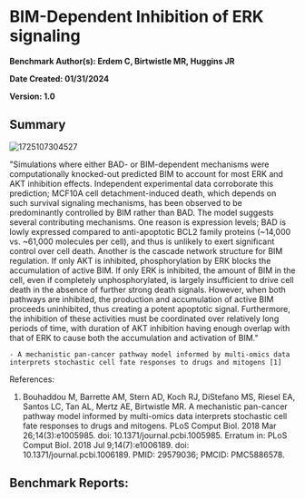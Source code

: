 # BIM-Dependent Inhibition of ERK signaling

**Benchmark Author(s): Erdem C, Birtwistle MR, Huggins JR**

**Date Created: 01/31/2024**

**Version: 1.0**

## Summary

![1725107304527](../benchmark_utils/visualization/curated-benchmark-visuals/BIM-dependent-ERK-inhibition.png)

"Simulations where either BAD- or BIM-dependent mechanisms were computationally knocked-out predicted BIM to account for most ERK and AKT inhibition effects. Independent experimental data corroborate this prediction; MCF10A cell detachment-induced death, which depends on such survival signaling mechanisms, has been observed to be predominantly controlled by BIM rather than BAD. The model suggests several contributing mechanisms. One reason is expression levels; BAD is lowly expressed compared to anti-apoptotic BCL2 family proteins (~14,000 vs. ~61,000 molecules per cell), and thus is unlikely to exert significant control over cell death. Another is the cascade network structure for BIM regulation. If only AKT is inhibited, phosphorylation by ERK blocks the accumulation of active BIM. If only ERK is inhibited, the amount of BIM in the cell, even if completely unphosphorylated, is largely insufficient to drive cell death in the absence of further strong death signals. However, when both pathways are inhibited, the production and accumulation of active BIM proceeds uninhibited, thus creating a potent apoptotic signal. Furthermore, the inhibition of these activities must be coordinated over relatively long periods of time, with duration of AKT inhibition having enough overlap with that of ERK to cause both the accumulation and activation of BIM."

    - A mechanistic pan-cancer pathway model informed by multi-omics data interprets stochastic cell fate responses to drugs and mitogens [1]

References:

1. Bouhaddou M, Barrette AM, Stern AD, Koch RJ, DiStefano MS, Riesel EA, Santos LC, Tan AL, Mertz AE, Birtwistle MR. A mechanistic pan-cancer pathway model informed by multi-omics data interprets stochastic cell fate responses to drugs and mitogens. PLoS Comput Biol. 2018 Mar 26;14(3):e1005985. doi: 10.1371/journal.pcbi.1005985. Erratum in: PLoS Comput Biol. 2018 Jul 9;14(7):e1006189. doi: 10.1371/journal.pcbi.1006189. PMID: 29579036; PMCID: PMC5886578.

## Benchmark Reports:
